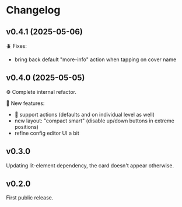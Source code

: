 # Changelog

## v0.4.1 (2025-05-06)

🪲 Fixes:

- bring back default "more-info" action when tapping on cover name

## v0.4.0 (2025-05-05)

⚙️ Complete internal refactor.

🚀 New features:

- 🎉 support actions (defaults and on individual level as well)
- new layout: "compact smart" (disable up/down buttons in extreme positions)
- refine config editor UI a bit

## v0.3.0

Updating lit-element dependency, the card doesn't appear otherwise.

## v0.2.0

First public release.
